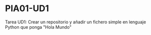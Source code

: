 # PIA01-UD1
Tarea  UD1: Crear un repositorio y añadir un fichero simple en lenguaje Python que ponga  "Hola Mundo"
